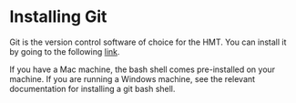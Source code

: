 # Installing Git #

Git is the version control software of choice for the HMT. You can install it by going to the following [link](https://git-scm.com/). 

If you have a Mac machine, the bash shell comes pre-installed on your machine. If you are running a Windows machine, see the relevant documentation for installing a git bash shell. 
